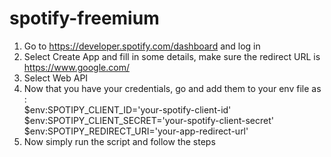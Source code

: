 ﻿# spotify-freemium
 
1) Go to https://developer.spotify.com/dashboard and log in
2) Select Create App and fill in some details, make sure the redirect URL is https://www.google.com/
3) Select Web API
4) Now that you have your credentials, go and add them to your env file as : <br>
    $env:SPOTIPY_CLIENT_ID='your-spotify-client-id' <br>
    $env:SPOTIPY_CLIENT_SECRET='your-spotify-client-secret' <br>
    $env:SPOTIPY_REDIRECT_URI='your-app-redirect-url' <br>
5) Now simply run the script and follow the steps
